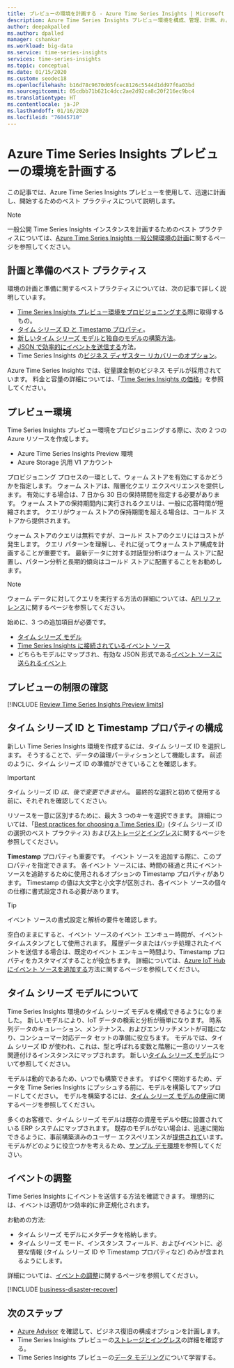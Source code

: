 ```yaml
---
title: プレビューの環境を計画する - Azure Time Series Insights | Microsoft Docs
description: Azure Time Series Insights プレビュー環境を構成、管理、計画、およびデプロイするためのベスト プラクティスです。
author: deepakpalled
ms.author: dpalled
manager: cshankar
ms.workload: big-data
ms.service: time-series-insights
services: time-series-insights
ms.topic: conceptual
ms.date: 01/15/2020
ms.custom: seodec18
ms.openlocfilehash: b16d78c9670d05fcec8126c5544d1dd97f6a03bd
ms.sourcegitcommit: 05cdbb71b621c4dcc2ae2d92ca8c20f216ec9bc4
ms.translationtype: HT
ms.contentlocale: ja-JP
ms.lasthandoff: 01/16/2020
ms.locfileid: "76045710"
---
```

# <a name="plan-your-azure-time-series-insights-preview-environment"></a>Azure Time Series Insights プレビューの環境を計画する

この記事では、Azure Time Series Insights プレビューを使用して、迅速に計画し、開始するためのベスト プラクティスについて説明します。

> [!NOTE]
> 一般公開 Time Series Insights インスタンスを計画するためのベスト プラクティスについては、[Azure Time Series Insights 一般公開環境の計画](time-series-insights-environment-planning.md)に関するページを参照してください。

## <a name="best-practices-for-planning-and-preparation"></a>計画と準備のベスト プラクティス

環境の計画と準備に関するベストプラクティスについては、次の記事で詳しく説明しています。

* [Time Series Insights プレビュー環境をプロビジョニングする](#the-preview-environment)際に取得するもの。
* [タイム シリーズ ID と Timestamp プロパティ](#configure-time-series-ids-and-timestamp-properties)。
* [新しいタイム シリーズ モデルと独自のモデルの構築方法](#understand-the-time-series-model)。
* [JSON で効率的にイベントを送信する](#shape-your-events)方法。
* Time Series Insights の[ビジネス ディザスター リカバリーのオプション](#business-disaster-recovery)。

Azure Time Series Insights では、従量課金制のビジネス モデルが採用されています。 料金と容量の詳細については、「[Time Series Insights の価格](https://azure.microsoft.com/pricing/details/time-series-insights/)」を参照してください。

## <a name="the-preview-environment"></a>プレビュー環境

Time Series Insights プレビュー環境をプロビジョニングする際に、次の 2 つの Azure リソースを作成します。

* Azure Time Series Insights Preview 環境
* Azure Storage 汎用 V1 アカウント

プロビジョニング プロセスの一環として、ウォーム ストアを有効にするかどうかを指定します。 ウォーム ストアは、階層化クエリ エクスペリエンスを提供します。 有効にする場合は、7 日から 30 日の保持期間を指定する必要があります。 ウォーム ストアの保持期間内に実行されるクエリは、一般に応答時間が短縮されます。 クエリがウォーム ストアの保持期間を超える場合は、コールド ストアから提供されます。

ウォーム ストアのクエリは無料ですが、コールド ストアのクエリにはコストが発生します。 クエリ パターンを理解し、それに従ってウォーム ストア構成を計画することが重要です。 最新データに対する対話型分析はウォーム ストアに配置し、パターン分析と長期的傾向はコールド ストアに配置することをお勧めします。

> [!NOTE]
> ウォーム データに対してクエリを実行する方法の詳細については、[API リファレンス](https://docs.microsoft.com/rest/api/time-series-insights/dataaccess(preview)/query/execute#uri-parameters)に関するページを参照してください。

始めに、3 つの追加項目が必要です。

* [タイム シリーズ モデル](./time-series-insights-update-tsm.md)
* [Time Series Insights に接続されているイベント ソース](./time-series-insights-how-to-add-an-event-source-iothub.md)
* どちらもモデルにマップされ、有効な JSON 形式である[イベント ソースに送られるイベント](./time-series-insights-send-events.md)

## <a name="review-preview-limits"></a>プレビューの制限の確認

[!INCLUDE [Review Time Series Insights Preview limits](../../includes/time-series-insights-preview-limits.md)]

## <a name="configure-time-series-ids-and-timestamp-properties"></a>タイム シリーズ ID と Timestamp プロパティの構成

新しい Time Series Insights 環境を作成するには、タイム シリーズ ID を選択します。 そうすることで、データの論理パーティションとして機能します。 前述のように、タイム シリーズ ID の準備ができていることを確認します。

> [!IMPORTANT]
> タイム シリーズ ID *は、後で変更できません*。 最終的な選択と初めて使用する前に、それぞれを確認してください。

リソースを一意に区別するために、最大 3 つのキーを選択できます。 詳細については、「[Best practices for choosing a Time Series ID](./time-series-insights-update-how-to-id.md)」(タイム シリーズ ID の選択のベスト プラクティス) および[ストレージとイングレス](./time-series-insights-update-storage-ingress.md)に関するページを参照してください。

**Timestamp** プロパティも重要です。 イベント ソースを追加する際に、このプロパティを指定できます。 各イベント ソースには、時間の経過と共にイベント ソースを追跡するために使用されるオプションの Timestamp プロパティがあります。 Timestamp の値は大文字と小文字が区別され、各イベント ソースの個々の仕様に書式設定される必要があります。

> [!TIP]
> イベント ソースの書式設定と解析の要件を確認します。

空白のままにすると、イベント ソースのイベント エンキュー時間が、イベント タイムスタンプとして使用されます。 履歴データまたはバッチ処理されたイベントを送信する場合は、既定のイベント エンキュー時間より、Timestamp プロパティをカスタマイズすることが役立ちます。 詳細については、[Azure IoT Hub にイベント ソースを追加する](./time-series-insights-how-to-add-an-event-source-iothub.md)方法に関するページを参照してください。

## <a name="understand-the-time-series-model"></a>タイム シリーズ モデルについて

Time Series Insights 環境のタイム シリーズ モデルを構成できるようになりました。 新しいモデルにより、IoT データの検索と分析が簡単になります。 時系列データのキュレーション、メンテナンス、およびエンリッチメントが可能になり、コンシューマー対応データ セットの準備に役立ちます。 モデルでは、タイム シリーズ ID が使われ、これは、型と呼ばれる変数と階層に一意のリソースを関連付けるインスタンスにマップされます。 新しい[タイム シリーズ モデル](./time-series-insights-update-tsm.md)について参照してください。

モデルは動的であるため、いつでも構築できます。 すばやく開始するため、データを Time Series Insights にプッシュする前に、モデルを構築してアップロードしてください。 モデルを構築するには、[タイム シリーズ モデルの使用](./time-series-insights-update-how-to-tsm.md)に関するページを参照してください。

多くのお客様で、タイム シリーズ モデルは既存の資産モデルや既に設置されている ERP システムにマップされます。 既存のモデルがない場合は、迅速に開始できるように、事前構築済みのユーザー エクスペリエンスが[提供されて](https://github.com/Microsoft/tsiclient)います。 モデルがどのように役立つかを考えるため、[サンプル デモ環境](https://insights.timeseries.azure.com/preview/demo)を参照してください。

## <a name="shape-your-events"></a>イベントの調整

Time Series Insights にイベントを送信する方法を確認できます。 理想的には、イベントは適切かつ効率的に非正規化されます。

お勧めの方法:

* タイム シリーズ モデルにメタデータを格納します。
* タイム シリーズ モード、インスタンス フィールド、およびイベントに、必要な情報 (タイム シリーズ ID や Timestamp プロパティなど) のみが含まれるようにします。

詳細については、[イベントの調整](./time-series-insights-send-events.md#supported-json-shapes)に関するページを参照してください。

[!INCLUDE [business-disaster-recover](../../includes/time-series-insights-business-recovery.md)]

## <a name="next-steps"></a>次のステップ

- [Azure Advisor](../advisor/advisor-overview.md) を確認して、ビジネス復旧の構成オプションを計画します。
- Time Series Insights プレビューの[ストレージとイングレス](./time-series-insights-update-storage-ingress.md)の詳細を確認する。
- Time Series Insights プレビューの[データ モデリング](./time-series-insights-update-tsm.md)について学習する。
